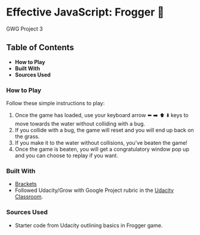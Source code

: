 # Effective JavaScript: Frogger :frog:
GWG Project 3

## Table of Contents
* **How to Play**
* **Built With**
* **Sources Used**

### How to Play

Follow these simple instructions to play: 

1. Once the game has loaded, use your keyboard arrow :arrow_left: :arrow_right: :arrow_up: :arrow_down: keys to move towards the water without colliding with a bug.
2. If you collide with a bug, the game will reset and you will end up back on the grass. 
3. If you make it to the water without collisions, you've beaten the game! 
4. Once the game is beaten, you will get a congratulatory window pop up and you can choose to replay if you want.

### Built With
  * [Brackets](http://brackets.io/)
  * Followed Udacity/Grow with Google Project rubric in the [Udacity Classroom](https://review.udacity.com/#!/rubrics/15/view).
  
### Sources Used
  * Starter code from Udacity outlining basics in Frogger game. 
